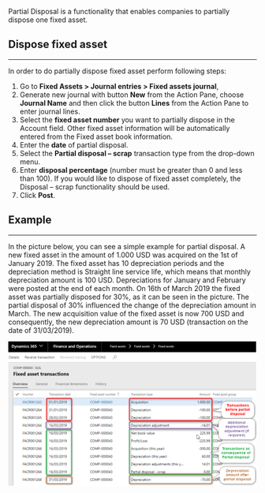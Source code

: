 Partial Disposal is a functionality that enables companies to partially dispose one fixed asset. 

## Dispose fixed asset
---
 
In order to do partially dispose fixed asset perform following steps: 
1. Go to **Fixed Assets > Journal entries > Fixed assets journal**, 
1. Generate new journal with button **New** from the Action Pane, choose **Journal Name** and then click the button **Lines** from the Action Pane to enter journal lines. 
1. Select the **fixed asset number** you want to partially dispose in the Account field. Other fixed asset information will be automatically entered from the Fixed asset book information. 
1. Enter the **date** of partial disposal. 
1. Select the **Partial disposal – scrap** transaction type from the drop-down menu. 
1. Enter **disposal percentage** (number must be greater than 0 and less than 100). If you would like to dispose of fixed asset completely, the Disposal – scrap functionality should be used. 
1. Click **Post**. 

## Example
---

In the picture below, you can see a simple example for partial disposal. A new fixed asset in the amount of 1.000 USD was acquired on the 1st of January 2019. The fixed asset has 10 depreciation periods and the depreciation method is Straight line service life, which means that monthly depreciation amount is 100 USD. Depreciations for January and February were posted at the end of each month. On 16th of March 2019 the fixed asset was partially disposed for 30%, as it can be seen in the picture. The partial disposal of 30% influenced the change of the depreciation amount in March. The new acquisition value of the fixed asset is now 700 USD and consequently, the new depreciation amount is 70 USD (transaction on the date of 31/03/2019). 

![image.png](/.attachments/image-df5655b0-8f00-467e-9e86-7fb2696d409e.png)